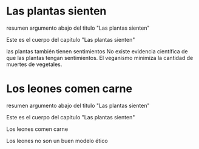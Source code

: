 # Las plantas sienten

resumen argumento abajo del titulo "Las plantas sienten"

Este es el cuerpo del capitulo "Las plantas sienten"

las plantas también tienen sentimientos
No existe evidencia científica de que las plantas tengan sentimientos. El veganismo minimiza la cantidad de muertes de vegetales.

# Los leones comen carne

resumen argumento abajo del titulo "Las plantas sienten"

Este es el cuerpo del capitulo "Las plantas sienten"

Los leones comen carne

Los leones no son un buen modelo ético
